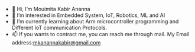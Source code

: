 - 👋 Hi, I’m Mouimita Kabir Ananna
- 👀 I’m interested in Embedded System, IoT, Robotics, ML and AI
- 🌱 I’m currently learning about Arm microcontroller programming and Different IoT communication Protocols. 
- 📫 If you wants to contract me, you can reach me through mail. My Email address:mkanannakabir@gmail.com 

<!---
AnannaKabir/AnannaKabir is a ✨ special ✨ repository because its `README.md` (this file) appears on your GitHub profile.
You can click the Preview link to take a look at your changes.
--->
